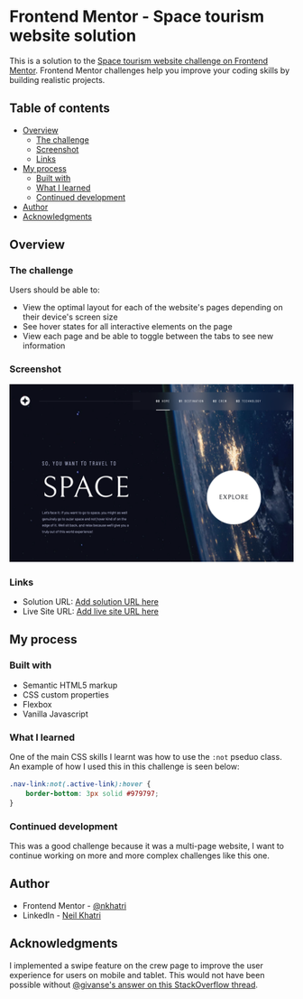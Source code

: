 # Frontend Mentor - Space tourism website solution

This is a solution to the [Space tourism website challenge on Frontend Mentor](https://www.frontendmentor.io/challenges/space-tourism-multipage-website-gRWj1URZ3). Frontend Mentor challenges help you improve your coding skills by building realistic projects. 

## Table of contents

- [Overview](#overview)
  - [The challenge](#the-challenge)
  - [Screenshot](#screenshot)
  - [Links](#links)
- [My process](#my-process)
  - [Built with](#built-with)
  - [What I learned](#what-i-learned)
  - [Continued development](#continued-development)
- [Author](#author)
- [Acknowledgments](#acknowledgments)

## Overview

### The challenge

Users should be able to:

- View the optimal layout for each of the website's pages depending on their device's screen size
- See hover states for all interactive elements on the page
- View each page and be able to toggle between the tabs to see new information

### Screenshot

![](./completed-screenshot/completed-desktop-home.png)

### Links

- Solution URL: [Add solution URL here](https://your-solution-url.com)
- Live Site URL: [Add live site URL here](https://your-live-site-url.com)

## My process

### Built with

- Semantic HTML5 markup
- CSS custom properties
- Flexbox
- Vanilla Javascript

### What I learned

One of the main CSS skills I learnt was how to use the `:not` pseduo class. An example of how I used this in this challenge is seen below:

```css
.nav-link:not(.active-link):hover {
    border-bottom: 3px solid #979797;
}
```

### Continued development

This was a good challenge because it was a multi-page website, I want to continue working on more and more complex challenges like this one.

## Author

- Frontend Mentor - [@nkhatri](https://www.frontendmentor.io/profile/nkhatri)
- LinkedIn - [Neil Khatri](https://www.linkedin.com/in/neilkhatri/)

## Acknowledgments

I implemented a swipe feature on the crew page to improve the user experience for users on mobile and tablet. This would not have been possible without [@givanse's answer on this StackOverflow thread](https://stackoverflow.com/questions/2264072/detect-a-finger-swipe-through-javascript-on-the-iphone-and-android).
